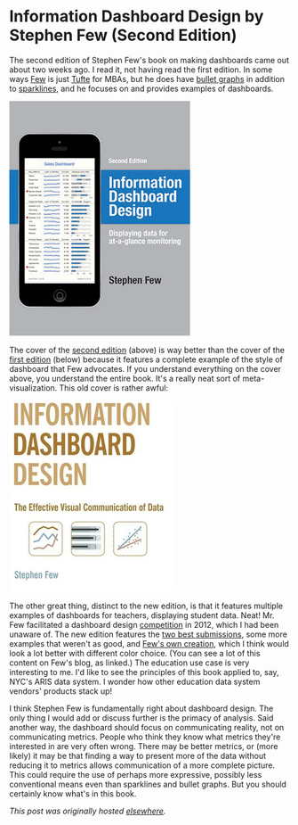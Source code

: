 # Information Dashboard Design by Stephen Few (Second Edition)



The second edition of Stephen Few's book on making dashboards came out about two weeks ago. I read it, not having read the first edition. In some ways <a href="http://www.perceptualedge.com/">Few</a> is just <a href="http://www.edwardtufte.com/">Tufte</a> for MBAs, but he does have <a href="http://en.wikipedia.org/wiki/Bullet_graph">bullet graphs</a> in addition to <a href="http://en.wikipedia.org/wiki/Sparkline">sparklines</a>, and he focuses on and provides examples of dashboards.

<a href="information-dashboard-design-front-cover-small.jpg"><img class="aligncenter size-full wp-image-300" alt="book cover" src="information-dashboard-design-front-cover-small.jpg"></a>

The cover of the <a href="http://www.amazon.com/gp/product/1938377001/">second edition</a> (above) is way better than the cover of the <a href="http://www.amazon.com/Information-Dashboard-Design-Effective-Communication/dp/0596100167/">first edition</a> (below) because it features a complete example of the style of dashboard that Few advocates. If you understand everything on the cover above, you understand the entire book. It's a really neat sort of meta-visualization. This old cover is rather awful:

<a href="300px-information-dashboard-design.jpg"><img class="aligncenter size-full wp-image-301" alt="book cover (first edition)" src="300px-information-dashboard-design.jpg"></a>

The other great thing, distinct to the new edition, is that it features multiple examples of dashboards for teachers, displaying student data. Neat! Mr. Few facilitated a dashboard design <a href="http://www.perceptualedge.com/blog/?p=1308">competition</a> in 2012, which I had been unaware of. The new edition features the <a href="http://www.perceptualedge.com/blog/?p=1374">two best submissions</a>, some more examples that weren't as good, and <a href="http://www.perceptualedge.com/blog/?p=1466">Few's own creation</a>, which I think would look a lot better with different color choice. (You can see a lot of this content on Few's blog, as linked.) The education use case is very interesting to me. I'd like to see the principles of this book applied to, say, NYC's ARIS data system. I wonder how other education data system vendors' products stack up!

I think Stephen Few is fundamentally right about dashboard design. The only thing I would add or discuss further is the primacy of analysis. Said another way, the dashboard should focus on communicating reality, not on communicating metrics. People who think they know what metrics they're interested in are very often wrong. There may be better metrics, or (more likely) it may be that finding a way to present more of the data without reducing it to metrics allows communication of a more complete picture. This could require the use of perhaps more expressive, possibly less conventional means even than sparklines and bullet graphs. But you should certainly know what's in this book.



*This post was originally hosted [elsewhere](https://planspacedotorg.wordpress.com/2013/09/01/information-dashboard-design-by-stephen-few-second-edition/).*
